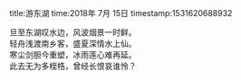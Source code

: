 title:游东湖
time:2018年 7月 15日
timestamp:1531620688932

旦至东湖叹水边，风波烟景一时鲜。<br>轻舟浅渡南乡客，盛夏深情水上仙。<br>寒尘剑胆今重塑，冰雨莲心难再延。<br>此去无为多桎梏，曾经长恨哀谁怜？
